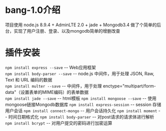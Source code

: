 # bang-1.0介绍
项目使用 node.js 8.9.4 + AdminLTE 2.0 + jade + Mongodb3.4 做了个简单的后台，实现了用户注册、登录、以及mongodb简单的增删改查
# 插件安装
`npm install express --save`   -- Web应用框架  
`npm install body-parser --save`    -- node.js 中间件，用于处理 JSON, Raw, Text 和 URL 编码的数据  
`npm install multer --save`    -- 中间件，用于处理 enctype="multipart/form-data"（设置表单的MIME编码）的表单数据    
`npm install jade --save` -- html模板
`npm install mongoose --save` -- 使用mongoose链接Mongodb数据库
`npm install express-session` -- session 存储用户会话
`npm install connect-mongo` -- 用户会话持久化
`npm install moment`  -- 时间日期格式化
`npm install body-parser` -- 对post请求的请求体进行解析
`npm install bcrypt` -- 对用户提交的密码进行加密运算  

